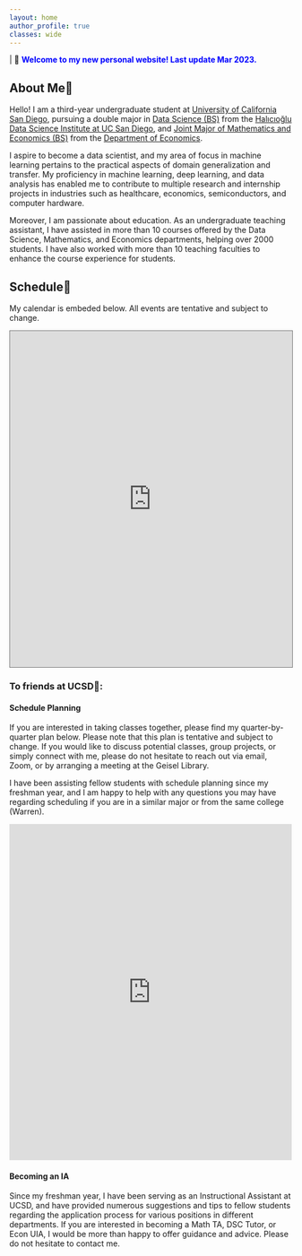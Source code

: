 ```yaml
---
layout: home
author_profile: true
classes: wide
---
```

| 🎉 <span style='color:Blue'><b>Welcome to my new personal website! Last update Mar 2023.</b></span> <br>

## About Me💯

Hello! I am a third-year undergraduate student at [University of California San Diego](https://ucsd.edu/), pursuing a double major in [Data Science (BS)](https://datascience.ucsd.edu/academics/undergraduate/major-requirements/) from the [Halıcıoğlu Data Science Institute at UC San Diego](https://datascience.ucsd.edu/), and [Joint Major of Mathematics and Economics (BS)](https://economics.ucsd.edu/undergraduate-program/major-minor-requirements/joint-econ-math-major-ba.html) from the [Department of Economics](https://economics.ucsd.edu/).

I aspire to become a data scientist, and my area of focus in machine learning pertains to the practical aspects of domain generalization and transfer. My proficiency in machine learning, deep learning, and data analysis has enabled me to contribute to multiple research and internship projects in industries such as healthcare, economics, semiconductors, and computer hardware.

Moreover, I am passionate about education. As an undergraduate teaching assistant, I have assisted in more than 10 courses offered by the Data Science, Mathematics, and Economics departments, helping over 2000 students. I have also worked with more than 10 teaching faculties to enhance the course experience for students.



## Schedule📅

My calendar is embeded below. All events are tentative and subject to change.

<iframe src="https://calendar.google.com/calendar/embed?height=600&wkst=1&bgcolor=%23ffffff&ctz=America%2FLos_Angeles&mode=WEEK&src=d2VsMDE5QHVjc2QuZWR1&color=%234285F4" style="border:solid 1px #777" width="100%" height="600" frameborder="0" scrolling="no"></iframe>



### To friends at UCSD🔱:

#### Schedule Planning

If you are interested in taking classes together, please find my quarter-by-quarter plan below. Please note that this plan is tentative and subject to change. If you would like to discuss potential classes, group projects, or simply connect with me, please do not hesitate to reach out via email, Zoom, or by arranging a meeting at the Geisel Library.

I have been assisting fellow students with schedule planning since my freshman year, and I am happy to help with any questions you may have regarding scheduling if you are in a similar major or from the same college (Warren).

<iframe src="https://docs.google.com/spreadsheets/d/e/2PACX-1vRs36lkE0JajzcbJCFN3bU_qM6a1fDWlOQh566MBlElvln4P22Uah_3ThOb4U1FZT0w9ZErZuyhZ04z/pubhtml?gid=0&amp;single=true&amp;widget=true&amp;headers=false" width="100%" height="600" frameborder="0" scrolling="no"></iframe>

#### Becoming an IA 

Since my freshman year, I have been serving as an Instructional Assistant at UCSD, and have provided numerous suggestions and tips to fellow students regarding the application process for various positions in different departments. If you are interested in becoming a Math TA, DSC Tutor, or Econ UIA, I would be more than happy to offer guidance and advice. Please do not hesitate to contact me.




